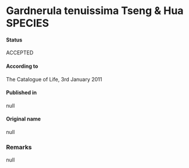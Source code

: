 # Gardnerula tenuissima Tseng & Hua SPECIES

#### Status
ACCEPTED

#### According to
The Catalogue of Life, 3rd January 2011

#### Published in
null

#### Original name
null

### Remarks
null